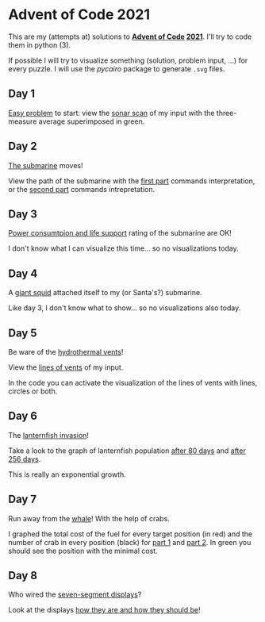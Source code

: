 # Advent of Code 2021

This are my (attempts at) solutions to **[Advent of Code](https://adventofcode.com/) [2021](https://adventofcode.com/2021/)**.
I'll try to code them in python (3).

If possible I will try to visualize something (solution, problem input, ...)
for every puzzle.
I will use the *pycairo* package to generate `.svg` files.


## Day 1

[Easy problem](https://adventofcode.com/2021/day/1) to start: view the [sonar scan](images/day1.svg) of my input with the
three-measure average superimposed in green.


## Day 2
[The submarine](https://adventofcode.com/2021/day/2) moves!

View the path of the submarine with the [first part](images/day2_1.svg) commands interpretation,
or the [second part](images/day2_2.svg) commands intrepretation.


## Day 3

[Power consumtpion and life support](https://adventofcode.com/2021/day/3) rating of the submarine are OK!

I don't know what I can visualize this time... so no visualizations today.


## Day 4

A [giant squid](https://adventofcode.com/2021/day/4) attached itself to my (or Santa's?) submarine.

Like day 3, I don't know what to show... so no visualizations also today.


## Day 5

Be ware of the [hydrothermal vents](https://adventofcode.com/2021/day/5)!

View the [lines of vents](images/day5.svg) of my input.

In the code you can activate the visualization of the lines of vents with lines, circles or both.


## Day 6

The [lanternfish invasion](https://adventofcode.com/2021/day/6)!

Take a look to the graph of lanternfish population [after 80 days](images/day6_80.svg) and
[after 256 days](images/day6_256.svg).

This is really an exponential growth.


## Day 7

Run away from the [whale](https://adventofcode.com/2021/day/7)! With the help of crabs.

I graphed the total cost of the fuel for every target position (in red) and the number of
crab in every position (black) for [part 1](images/day7_1.svg) and [part 2](images/day7_2.svg).
In green you should see the position with the minimal cost.


## Day 8

Who wired the [seven-segment displays](https://adventofcode.com/2021/day/8)?

Look at the displays [how they are and how they should be](images/day8_2.svg)!

